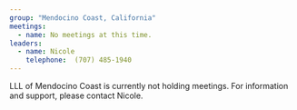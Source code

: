 ```yaml
---
group: "Mendocino Coast, California"
meetings:
  - name: No meetings at this time.
leaders:
  - name: Nicole
    telephone:  (707) 485-1940
---
```

LLL of Mendocino Coast is currently not holding meetings. For information and support, please contact Nicole.